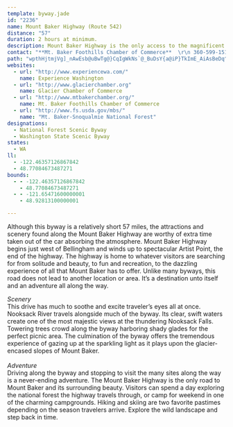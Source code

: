 ```yaml
---
template: byway.jade
id: "2236"
name: Mount Baker Highway (Route 542)
distance: "57"
duration: 2 hours at minimum.
description: Mount Baker Highway is the only access to the magnificent Mount Baker.  The byway offers a range of stunning sights and adventure for any visitor.
contact: "**Mt. Baker Foothills Chamber of Commerce**  \r\n 360-599-1518  \r\n\r\n"
path: "wpthHjtmjVg]_nAwEsb@uBwTg@}CqIgWkNs`@_BuDsY{a@iP}TkImE_AiAsBeDq^yo@{J_RsBgK_@qCYaBgAaDuSic@eAuC]aBe@cD_@sDCm}AHyf@lA{`C@kOK_E_@qCc@cBaZgi@k_A}aBq_@os@is@mmAoKsMeVeY{NoPsBmCcAqB_AgCqGuVe@{Cc@cHMkHR{u@DmdAHaGb@sC^aBj@cBpGiPzDwKln@qaBfCyHx@gEn@kEpLmcAbHal@l@eEn@{Cx@gCbAcC|CqFdQwXfEeH|CuEbCcD`HwGvOaP\\g@n@yAh@eDPoFEy@uAqFi@eAwCaEiGoJwDaFcC_Ec@mA_BwC_@gAs@oDKcAIeCg@oGmAaL}A}ImB{HiCeHqB{EeEaIiIyMcEgGsHuMePwVwCeCwBsBmEgCwKoHiF_E}BsAiPkFg\\qNsDgBmBsAgFcFkAaBeNcViAyAoFaFeCq@gYmDuO{B{KE_SoFkCIeCd@gAj@cYnS}BhAcDhAmF`AoVd@aG@mFc@}DuAuGaDgOoIe]uQu`@iTsFgDeFaEoEaE}CwDsAeAkBg@eCMwPEm@Qo@m@YmAKgVCs@_@uAe@k@YGkp@o@gOIqEFKmFc@oEIwG@gEJoEb@mBBeAXoY@oMh@kEh@iBdBaFh@mDFqAIaEUmBSoA_CkHWeAQ}BDga@Esp@I{@Yw@iEqJ]k@sG{Hc@_Ai@yAkIy\\wI}ZqBeJ[{AEw@LcUDmWCwGD{DLqAj@}BhAuAr@]vBk@`@?v@e@R_@tAmG|@mCnBgEd@yA\\mCTaEn@eGj@uHBkBOyBo@mDiDuGSk@Iy@He`@EgFW{Aq@eBwH{ImBmGy@kBYa@sBsAsF_B_Aq@}EmFw@_Bs@gDQoDTqDJoGAkCm@aML}IEw@Is@]yAKaB?eAZyKN}Kl@oWXaId@eTTcEj@uDj@mB`@aAdDyE|EsL^Y|Dm@dAe@Re@vEiMrCuJZgCRsDt@kDh@kD^sATe@`@cC~AmEx@iBrCiCnE_AlEsAvBsAlDwC|IuHx@aAzG{I|GsKlGgI`IoJr@cBrAaGXg@jPqQ|CaGpL}[bAeGnAiPXgBbAkDfEuLp`@wdAx@mChAuFd@oE`NocBx@iOp@aEnF{q@b@mFHaEEeJSsGi@}Gm@qD{CiMcBoFmAeDuBgD{AyBiG_HiQwQsPiRoGeGcAu@wBeAyCs@}JaB{GsBeBoBs@sAo@iCi@_EAy@LeFnAqJ\\sDPaK[_HcC{SKaC?aDVeHpB}NhAcKDqAEyBy@wRQyAqBsIImAR}PTyH^eCnLsf@x@yB|@iAtAoAx@{Ap@kCN{@B_AeAuNYyAWs@g@_AmDqEcBaDy@oBs@qCOeAS{DEgLR{II_CQy@gDwGKc@G{@HqGx@uIJmEIuBa@yCgBmGa@kBIs@ImBHyDN{ATeA|A}EJo@x@qXRsB^eBDe@?w@cAqI?mGi@aJBgAn@eHBy@SsDEgDUeESeA_@y@cDoF}FoIkB_CyAqCQm@Es@YuKMs@_BmHsCuFY}@?oDNcAfDaKj@{A`ByCbE{C~@wAr@oCHeCc@eDO_@sEsFyAuEC{FOqD_AiKOgDSsQ^{NEcAYqB_@sAi@gAuAkBwAaA_Aw@o@{@Ie@i@yG[sBmA{FMyDGiLo@aKBqATaA~@qBxBmCbA{CrDiSxC}SNwBCcJ[mE}GiYq@sEQmDNeGDwIe@oKNkAnAeERyAn@uHN_AZy@bBoCxA}AfCaBlBeBZ_@lAsD\\sBj@aM~AoKb@sK?{A^_HTaCl@kEn@cDrCgJ`EyItE{Kh@yCNgCO{k@UeD_AsEaFaLu@uBmAsEy@gDeJ}b@_@}DKkDPwWKsEUsCc@{C_CgJg@sEBgDbAuTLgFCyE_@kNNuANo@h@_A~C_BnBm@rAZ`@VPRlBdDrCrCt@d@hAXbBF|AWt@g@b@aA~FwZlAsFb@eAdIuKdAsBj@wB\\cE~AqCVs@j@uCt@_BhEqF|@uA|@e@rAsAdCaB|@sAdDqD`D{CvFgIrIoI|BwCvEcH^o@bAmCxCiCzHeEdB]rAc@vDe@pImBtAKfDPj@RlCbBhEd@lAVb@^nAfBj@F\\g@^gBLmFF_@\\_@h@KrBl@nBbAfAx@`@Fh@G|@_@tAgBTIVJFJ?l@kCjDGd@E|Be@pA_@LyBe@}@b@InAHbBoA`FU`C?v@Hf@TDNGT_Ah@qFHY`@UjEe@nBe@hByDvGgK`@{@\\eBFyA?eBSsCYsBO[_@SiAKSm@?i@LU`Ay@pAk@^DjAfBp@XT?r@Yn@g@lAqDz@mD?y@_@oFDc@rAaDTaER_@fCgB`@KvEQrCa@hBLtAE|DmA`@QPYLa@?q@gByGiDuBmAsAmBQKYEw@h@?z@d@fBh@^Rd@t@rFvAnFfD~DxApD`BhA|@xAhBrBVd@Xn@`ARdAEb@MXKRYJyBQgId@qCTo@PoBfAaNdEq@d@_@x@u@jDg@BeAa@[FMTK`AJxAxBhGr@jEHVrDbF^pALrBTdAZR^?X_@Hm@OqAgCsLaAuDCWHa@PQb@Ph@rDRt@hAvBzAzB|@vEh@tBr@fBxCdFNl@P~AA|@YtBiC~B_AtAY~@U|AYx@OL]@uBs@g@DeCxAKb@Ct@"
websites: 
  - url: "http://www.experiencewa.com/"
    name: Experience Washington
  - url: "http://www.glacierchamber.org"
    name: Glacier Chamber of Commerce
  - url: "http://www.mtbakerchamber.org/"
    name: Mt. Baker Foothills Chamber of Commerce
  - url: "http://www.fs.usda.gov/mbs/"
    name: "Mt. Baker-Snoqualmie National Forest"
designations: 
  - National Forest Scenic Byway
  - Washington State Scenic Byway
states: 
  - WA
ll: 
  - -122.46357126867842
  - 48.77084673487271
bounds: 
  - - -122.46357126867842
    - 48.77084673487271
  - - -121.65471600000001
    - 48.92813100000001

---
```


<p>Although this byway is a relatively short 57 miles, the
attractions and scenery found along the Mount Baker Highway are
worthy of extra time taken out of the car absorbing the atmosphere.
Mount Baker Highway begins just west of Bellingham and winds up to
spectacular Artist Point, the end of the highway. The highway is
home to whatever visitors are searching for from solitude and
beauty, to fun and recreation, to the dazzling experience of all
that Mount Baker has to offer. Unlike many byways, this road does
not lead to another location or area. It&#8217;s a destination unto
itself and an adventure all along the way.</p>
<div><em>Scenery</em></div>
This drive has much to soothe and excite traveler&#8217;s eyes all
at once. Nooksack River travels alongside much of the byway. Its
clear, swift waters create one of the most majestic views at the
thundering Nooksack Falls. Towering trees crowd along the byway
harboring shady glades for the perfect picnic area. The culmination
of the byway offers the tremendous experience of gazing up at the
sparkling light as it plays upon the glacier-encased slopes of
Mount Baker.<br>
<br>
<div><em>Adventure</em></div>
Driving along the byway and stopping to visit the many sites along
the way is a never-ending adventure. The Mount Baker Highway is the
only road to Mount Baker and its surrounding beauty. Visitors can
spend a day exploring the national forest the highway travels
through, or camp for weekend in one of the charming campgrounds.
Hiking and skiing are two favorite pastimes depending on the season
travelers arrive. Explore the wild landscape and step back in
time.<br>
<br>